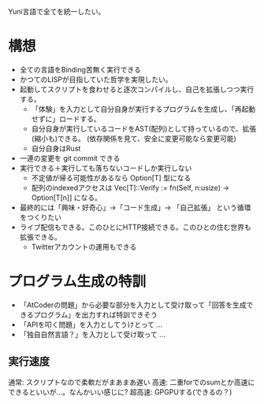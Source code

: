 Yuni言語で全てを統一したい。

# 構想
- 全ての言語をBinding苦無く実行できる
- かつてのLISPが目指していた哲学を実現したい。
- 起動してスクリプトを食わせると逐次コンパイルし、自己を拡張しつつ実行する。
  - 「体験」を入力として自分自身が実行するプログラムを生成し、「再起動せずに」ロードする。
  - 自分自身が実行しているコードをAST(配列)として持っているので、拡張(縮小も)できる。
    (依存関係を見て、安全に変更可能なら変更可能)
  - 自分自身はRust
- 一連の変更を git commit できる
- 実行できる＋実行しても落ちないコードしか実行しない
  - 不定値が帰る可能性があるなら Option[T] 型になる
  - 配列のindexedアクセスは Vec[T]::Verify := fn(Self, n:usize) -> Option[T[n]] になる。
- 最終的には「興味・好奇心」->「コード生成」-> 「自己拡張」 という循環をつくりたい
- ライブ配信もできる。このひとにHTTP接続できる。このひとの住む世界も拡張できる。
  - Twitterアカウントの運用もできる


# プログラム生成の特訓
- 「AtCoderの問題」から必要な部分を入力として受け取って「回答を生成できるプログラム」を出力すれば特訓できそう
- 「APIを叩く問題」を入力としてうけとって ...
- 「独自自然言語？」を入力として受け取って ...


## 実行速度
通常: スクリプトなので柔軟だがまあまあ遅い
高速: 二重forでのsumとか高速にできるといいが...。なんかいい感じに?
超高速: GPGPUする(できるの？)
